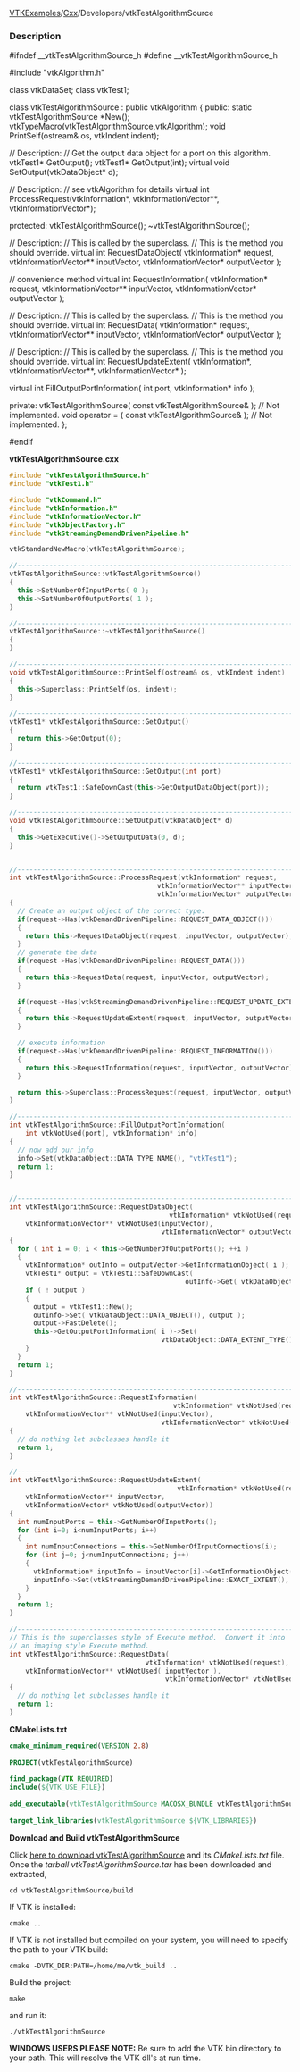 [VTKExamples](/index/)/[Cxx](/Cxx)/Developers/vtkTestAlgorithmSource

### Description
<source lang="cpp">
#ifndef __vtkTestAlgorithmSource_h
#define __vtkTestAlgorithmSource_h

#include "vtkAlgorithm.h"

class vtkDataSet;
class vtkTest1;

class vtkTestAlgorithmSource : public vtkAlgorithm
{
public:
  static vtkTestAlgorithmSource *New();
  vtkTypeMacro(vtkTestAlgorithmSource,vtkAlgorithm);
  void PrintSelf(ostream& os, vtkIndent indent);

  // Description:
  // Get the output data object for a port on this algorithm.
  vtkTest1* GetOutput();
  vtkTest1* GetOutput(int);
  virtual void SetOutput(vtkDataObject* d);

  // Description:
  // see vtkAlgorithm for details
  virtual int ProcessRequest(vtkInformation*,
                             vtkInformationVector**,
                             vtkInformationVector*);

protected:
  vtkTestAlgorithmSource();
  ~vtkTestAlgorithmSource();

  // Description:
  // This is called by the superclass.
  // This is the method you should override.
  virtual int RequestDataObject(
    vtkInformation* request,
    vtkInformationVector** inputVector,
    vtkInformationVector* outputVector );

  // convenience method
  virtual int RequestInformation(
    vtkInformation* request,
    vtkInformationVector** inputVector,
    vtkInformationVector* outputVector );

  // Description:
  // This is called by the superclass.
  // This is the method you should override.
  virtual int RequestData(
    vtkInformation* request,
    vtkInformationVector** inputVector,
    vtkInformationVector* outputVector );

  // Description:
  // This is called by the superclass.
  // This is the method you should override.
  virtual int RequestUpdateExtent(
    vtkInformation*,
    vtkInformationVector**,
    vtkInformationVector* );

  virtual int FillOutputPortInformation( int port, vtkInformation* info );

private:
  vtkTestAlgorithmSource( const vtkTestAlgorithmSource& ); // Not implemented.
  void operator = ( const vtkTestAlgorithmSource& );  // Not implemented.
};

#endif
</source>

**vtkTestAlgorithmSource.cxx**
```c++
#include "vtkTestAlgorithmSource.h"
#include "vtkTest1.h"

#include "vtkCommand.h"
#include "vtkInformation.h"
#include "vtkInformationVector.h"
#include "vtkObjectFactory.h"
#include "vtkStreamingDemandDrivenPipeline.h"

vtkStandardNewMacro(vtkTestAlgorithmSource);

//----------------------------------------------------------------------------
vtkTestAlgorithmSource::vtkTestAlgorithmSource()
{
  this->SetNumberOfInputPorts( 0 );
  this->SetNumberOfOutputPorts( 1 );
}

//----------------------------------------------------------------------------
vtkTestAlgorithmSource::~vtkTestAlgorithmSource()
{
}

//----------------------------------------------------------------------------
void vtkTestAlgorithmSource::PrintSelf(ostream& os, vtkIndent indent)
{
  this->Superclass::PrintSelf(os, indent);
}

//----------------------------------------------------------------------------
vtkTest1* vtkTestAlgorithmSource::GetOutput()
{
  return this->GetOutput(0);
}

//----------------------------------------------------------------------------
vtkTest1* vtkTestAlgorithmSource::GetOutput(int port)
{
  return vtkTest1::SafeDownCast(this->GetOutputDataObject(port));
}

//----------------------------------------------------------------------------
void vtkTestAlgorithmSource::SetOutput(vtkDataObject* d)
{
  this->GetExecutive()->SetOutputData(0, d);
}


//----------------------------------------------------------------------------
int vtkTestAlgorithmSource::ProcessRequest(vtkInformation* request,
                                     vtkInformationVector** inputVector,
                                     vtkInformationVector* outputVector)
{
  // Create an output object of the correct type.
  if(request->Has(vtkDemandDrivenPipeline::REQUEST_DATA_OBJECT()))
  {
    return this->RequestDataObject(request, inputVector, outputVector);
  }
  // generate the data
  if(request->Has(vtkDemandDrivenPipeline::REQUEST_DATA()))
  {
    return this->RequestData(request, inputVector, outputVector);
  }

  if(request->Has(vtkStreamingDemandDrivenPipeline::REQUEST_UPDATE_EXTENT()))
  {
    return this->RequestUpdateExtent(request, inputVector, outputVector);
  }

  // execute information
  if(request->Has(vtkDemandDrivenPipeline::REQUEST_INFORMATION()))
  {
    return this->RequestInformation(request, inputVector, outputVector);
  }

  return this->Superclass::ProcessRequest(request, inputVector, outputVector);
}

//----------------------------------------------------------------------------
int vtkTestAlgorithmSource::FillOutputPortInformation(
    int vtkNotUsed(port), vtkInformation* info)
{
  // now add our info
  info->Set(vtkDataObject::DATA_TYPE_NAME(), "vtkTest1");
  return 1;
}


//----------------------------------------------------------------------------
int vtkTestAlgorithmSource::RequestDataObject(
                                        vtkInformation* vtkNotUsed(request),
    vtkInformationVector** vtkNotUsed(inputVector),
                                      vtkInformationVector* outputVector )
{
  for ( int i = 0; i < this->GetNumberOfOutputPorts(); ++i )
  {
    vtkInformation* outInfo = outputVector->GetInformationObject( i );
    vtkTest1* output = vtkTest1::SafeDownCast(
                                            outInfo->Get( vtkDataObject::DATA_OBJECT() ) );
    if ( ! output )
    {
      output = vtkTest1::New();
      outInfo->Set( vtkDataObject::DATA_OBJECT(), output );
      output->FastDelete();
      this->GetOutputPortInformation( i )->Set(
                                      vtkDataObject::DATA_EXTENT_TYPE(), output->GetExtentType() );
    }
  }
  return 1;
}

//----------------------------------------------------------------------------
int vtkTestAlgorithmSource::RequestInformation(
                                         vtkInformation* vtkNotUsed(request),
    vtkInformationVector** vtkNotUsed(inputVector),
                                      vtkInformationVector* vtkNotUsed(outputVector))
{
  // do nothing let subclasses handle it
  return 1;
}

//----------------------------------------------------------------------------
int vtkTestAlgorithmSource::RequestUpdateExtent(
                                          vtkInformation* vtkNotUsed(request),
    vtkInformationVector** inputVector,
    vtkInformationVector* vtkNotUsed(outputVector))
{
  int numInputPorts = this->GetNumberOfInputPorts();
  for (int i=0; i<numInputPorts; i++)
  {
    int numInputConnections = this->GetNumberOfInputConnections(i);
    for (int j=0; j<numInputConnections; j++)
    {
      vtkInformation* inputInfo = inputVector[i]->GetInformationObject(j);
      inputInfo->Set(vtkStreamingDemandDrivenPipeline::EXACT_EXTENT(), 1);
    }
  }
  return 1;
}

//----------------------------------------------------------------------------
// This is the superclasses style of Execute method.  Convert it into
// an imaging style Execute method.
int vtkTestAlgorithmSource::RequestData(
                                  vtkInformation* vtkNotUsed(request),
    vtkInformationVector** vtkNotUsed( inputVector ),
                                       vtkInformationVector* vtkNotUsed(outputVector) )
{
  // do nothing let subclasses handle it
  return 1;
}
```
**CMakeLists.txt**
```cmake
cmake_minimum_required(VERSION 2.8)
 
PROJECT(vtkTestAlgorithmSource)
 
find_package(VTK REQUIRED)
include(${VTK_USE_FILE})
 
add_executable(vtkTestAlgorithmSource MACOSX_BUNDLE vtkTestAlgorithmSource.cxx)
 
target_link_libraries(vtkTestAlgorithmSource ${VTK_LIBRARIES})
```

**Download and Build vtkTestAlgorithmSource**

Click [here to download vtkTestAlgorithmSource](https://github.com/lorensen/VTKWikiExamplesTarballs/raw/master/vtkTestAlgorithmSource.tar) and its *CMakeLists.txt* file.
Once the *tarball vtkTestAlgorithmSource.tar* has been downloaded and extracted,
```
cd vtkTestAlgorithmSource/build 
```
If VTK is installed:
```
cmake ..
```
If VTK is not installed but compiled on your system, you will need to specify the path to your VTK build:
```
cmake -DVTK_DIR:PATH=/home/me/vtk_build ..
```
Build the project:
```
make
```
and run it:
```
./vtkTestAlgorithmSource
```
**WINDOWS USERS PLEASE NOTE:** Be sure to add the VTK bin directory to your path. This will resolve the VTK dll's at run time.

